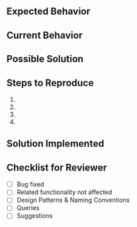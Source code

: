 ## Expected Behavior

## Current Behavior

## Possible Solution

## Steps to Reproduce

1. 
2. 
3. 
4. 

## Solution Implemented

## Checklist for Reviewer

- [ ]  Bug fixed
- [ ]  Related functionality not affected
- [ ]  Design Patterns & Naming Conventions
- [ ]  Queries
- [ ]  Suggestions
